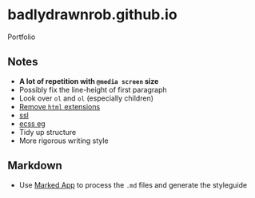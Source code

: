 # badlydrawnrob.github.io
Portfolio

## Notes
- **A lot of repetition with `@media screen` size**
- Possibly fix the line-height of first paragraph
- Look over `ol` and `ol` (especially children)
- [Remove `html` extensions](https://rsp.github.io/gh-pages-no-extension/)
- [ssl](https://hackernoon.com/set-up-ssl-on-github-pages-with-custom-domains-for-free-a576bdf51bc)
- [ecss eg](https://benfrain.com)
- Tidy up structure
- More rigorous writing style


## Markdown

- Use [Marked App](http://marked2app.com/) to process the `.md` files and generate the styleguide
